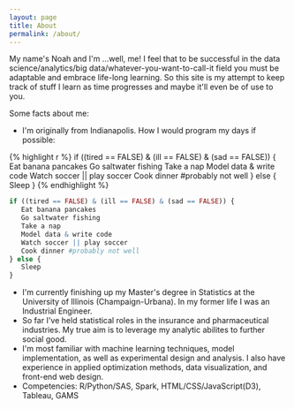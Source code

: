 ```yaml
---
layout: page
title: About
permalink: /about/
---
```


My name's Noah and I'm ...well, me! I feel that to be successful in the data science/analytics/big data/whatever-you-want-to-call-it field 
you must be adaptable and embrace life-long learning. So this site is my attempt to keep track of stuff I learn as time progresses and maybe it'll 
even be of use to you. 

Some facts about me:

* I'm originally from Indianapolis. How I would program my days if possible:

{% highlight r %}
if ((tired == FALSE) & (ill == FALSE) & (sad == FALSE)) {
   Eat banana pancakes
   Go saltwater fishing
   Take a nap
   Model data & write code
   Watch soccer || play soccer
   Cook dinner #probably not well
} else {
   Sleep
}
{% endhighlight %}

```r
if ((tired == FALSE) & (ill == FALSE) & (sad == FALSE)) {
   Eat banana pancakes
   Go saltwater fishing
   Take a nap
   Model data & write code
   Watch soccer || play soccer
   Cook dinner #probably not well
} else {
   Sleep
}
```
* I'm currently finishing up my Master's degree in Statistics at the University of Illinois (Champaign-Urbana). In my former life I was an Industrial Engineer.
* So far I've held statistical roles in the insurance and pharmaceutical industries. My true aim is to leverage my analytic abilites to further social good.
* I'm most familiar with machine learning techniques, model implementation, as well as experimental design and analysis. I also have experience in applied optimization methods, data visualization, and front-end web design.
* Competencies: R/Python/SAS, Spark, HTML/CSS/JavaScript(D3), Tableau, GAMS
